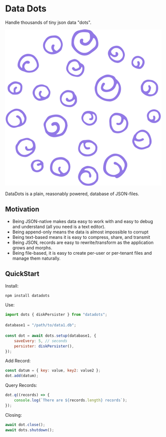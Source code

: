 # Data Dots

Handle thousands of tiny json data "dots".

![icon](./icon.svg)

DataDots is a plain, reasonably powered, database of JSON-files.

## Motivation

-   Being JSON-native makes data easy to work with and easy to debug and understand (all you need is a text editor).
-   Being append-only means the data is almost impossible to corrupt
-   Being text-based means it is easy to compress, share, and transmit
-   Being JSON, records are easy to rewrite/transform as the application grows and morphs.
-   Being file-based, it is easy to create per-user or per-tenant files and manage them naturally.

## QuickStart

Install:

```sh
npm install datadots
```

Use:

```javascript
import dots { diskPersister } from "datadots";

database1 = "/path/to/data1.db";

const dot = await dots.setup(database1, {
    saveEvery: 5, // seconds
    persister: diskPersister(),
});

```

Add Record:

```javascript
const datum = { key: value, key2: value2 };
dot.add(datum);
```

Query Records:

```javascript
dot.q((records) => {
    console.log(`There are ${records.length} records`);
});
```

Closing:

```javascript
await dot.close();
await dots.shutdown();
```
